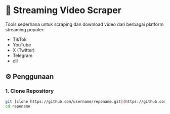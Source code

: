 # 🎥 Streaming Video Scraper

Tools sederhana untuk scraping dan download video dari berbagai platform streaming populer:

- TikTok  
- YouTube  
- X (Twitter)
- Telegram
- dll

## ⚙️ Penggunaan

### 1. Clone Repository
```bash
git [clone https://github.com/username/reponame.git](https://github.com/xnaomicity/Scaping.git)
cd reponame

